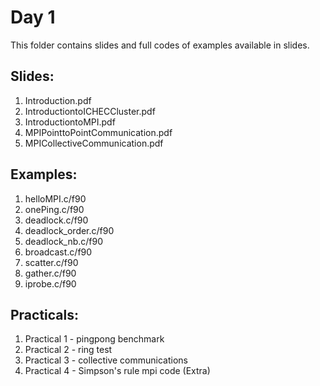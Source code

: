 # Day 1

This folder contains slides and full codes of examples available in slides.

Slides:
-------
1. Introduction.pdf			
2. IntroductiontoICHECCluster.pdf		
3. IntroductiontoMPI.pdf
4. MPIPointtoPointCommunication.pdf
5. MPICollectiveCommunication.pdf

Examples: 
--------- 
1. helloMPI.c/f90
2. onePing.c/f90
3. deadlock.c/f90
4. deadlock_order.c/f90
5. deadlock_nb.c/f90
6. broadcast.c/f90
7. scatter.c/f90
8. gather.c/f90
9. iprobe.c/f90

Practicals:
-----------
1. Practical 1 - pingpong benchmark
2. Practical 2 - ring test
3. Practical 3 - collective communications
4. Practical 4 - Simpson's rule mpi code (Extra)

